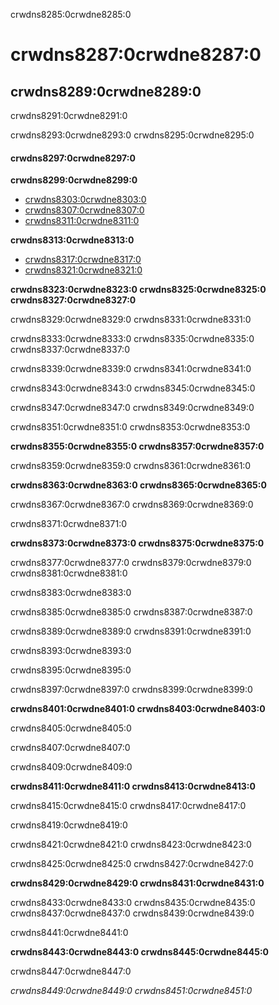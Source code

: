 crwdns8285:0crwdne8285:0
# crwdns8287:0crwdne8287:0

## crwdns8289:0crwdne8289:0

crwdns8291:0crwdne8291:0

crwdns8293:0crwdne8293:0 crwdns8295:0crwdne8295:0

#### crwdns8297:0crwdne8297:0

**crwdns8299:0crwdne8299:0**
* [crwdns8303:0crwdne8303:0](crwdns8301:0crwdne8301:0)
* [crwdns8307:0crwdne8307:0](crwdns8305:0crwdne8305:0)
* [crwdns8311:0crwdne8311:0](crwdns8309:0crwdne8309:0)

**crwdns8313:0crwdne8313:0**
* [crwdns8317:0crwdne8317:0](crwdns8315:0crwdne8315:0)
* [crwdns8321:0crwdne8321:0](crwdns8319:0crwdne8319:0)

**crwdns8323:0crwdne8323:0 crwdns8325:0crwdne8325:0 crwdns8327:0crwdne8327:0**

crwdns8329:0crwdne8329:0 crwdns8331:0crwdne8331:0

crwdns8333:0crwdne8333:0 crwdns8335:0crwdne8335:0 crwdns8337:0crwdne8337:0

crwdns8339:0crwdne8339:0 crwdns8341:0crwdne8341:0

crwdns8343:0crwdne8343:0 crwdns8345:0crwdne8345:0

crwdns8347:0crwdne8347:0 crwdns8349:0crwdne8349:0

crwdns8351:0crwdne8351:0 crwdns8353:0crwdne8353:0


**crwdns8355:0crwdne8355:0 crwdns8357:0crwdne8357:0**

crwdns8359:0crwdne8359:0 crwdns8361:0crwdne8361:0

**crwdns8363:0crwdne8363:0 crwdns8365:0crwdne8365:0**

crwdns8367:0crwdne8367:0 crwdns8369:0crwdne8369:0

crwdns8371:0crwdne8371:0

**crwdns8373:0crwdne8373:0 crwdns8375:0crwdne8375:0**

crwdns8377:0crwdne8377:0 crwdns8379:0crwdne8379:0 crwdns8381:0crwdne8381:0

crwdns8383:0crwdne8383:0

crwdns8385:0crwdne8385:0 crwdns8387:0crwdne8387:0

crwdns8389:0crwdne8389:0 crwdns8391:0crwdne8391:0

crwdns8393:0crwdne8393:0

crwdns8395:0crwdne8395:0

crwdns8397:0crwdne8397:0 crwdns8399:0crwdne8399:0

**crwdns8401:0crwdne8401:0 crwdns8403:0crwdne8403:0**

crwdns8405:0crwdne8405:0

crwdns8407:0crwdne8407:0

crwdns8409:0crwdne8409:0

**crwdns8411:0crwdne8411:0 crwdns8413:0crwdne8413:0**

crwdns8415:0crwdne8415:0 crwdns8417:0crwdne8417:0

crwdns8419:0crwdne8419:0

crwdns8421:0crwdne8421:0 crwdns8423:0crwdne8423:0

crwdns8425:0crwdne8425:0 crwdns8427:0crwdne8427:0

**crwdns8429:0crwdne8429:0 crwdns8431:0crwdne8431:0**

crwdns8433:0crwdne8433:0 crwdns8435:0crwdne8435:0 crwdns8437:0crwdne8437:0 crwdns8439:0crwdne8439:0

crwdns8441:0crwdne8441:0

**crwdns8443:0crwdne8443:0 crwdns8445:0crwdne8445:0**

crwdns8447:0crwdne8447:0

*crwdns8449:0crwdne8449:0 crwdns8451:0crwdne8451:0*
